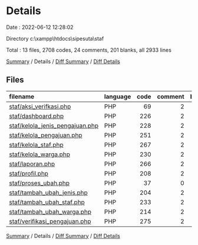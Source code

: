 # Details

Date : 2022-06-12 12:28:02

Directory c:\\xampp\\htdocs\\sipesuta\\staf

Total : 13 files,  2708 codes, 24 comments, 201 blanks, all 2933 lines

[Summary](results.md) / Details / [Diff Summary](diff.md) / [Diff Details](diff-details.md)

## Files
| filename | language | code | comment | blank | total |
| :--- | :--- | ---: | ---: | ---: | ---: |
| [staf/aksi_verifkasi.php](/staf/aksi_verifkasi.php) | PHP | 69 | 2 | 12 | 83 |
| [staf/dashboard.php](/staf/dashboard.php) | PHP | 226 | 2 | 10 | 238 |
| [staf/kelola_jenis_pengajuan.php](/staf/kelola_jenis_pengajuan.php) | PHP | 228 | 2 | 12 | 242 |
| [staf/kelola_pengajuan.php](/staf/kelola_pengajuan.php) | PHP | 251 | 2 | 13 | 266 |
| [staf/kelola_staf.php](/staf/kelola_staf.php) | PHP | 267 | 2 | 22 | 291 |
| [staf/kelola_warga.php](/staf/kelola_warga.php) | PHP | 230 | 2 | 19 | 251 |
| [staf/laporan.php](/staf/laporan.php) | PHP | 266 | 2 | 13 | 281 |
| [staf/profil.php](/staf/profil.php) | PHP | 208 | 2 | 14 | 224 |
| [staf/proses_ubah.php](/staf/proses_ubah.php) | PHP | 37 | 0 | 8 | 45 |
| [staf/tambah_ubah_jenis.php](/staf/tambah_ubah_jenis.php) | PHP | 204 | 2 | 14 | 220 |
| [staf/tambah_ubah_staf.php](/staf/tambah_ubah_staf.php) | PHP | 233 | 2 | 18 | 253 |
| [staf/tambah_ubah_warga.php](/staf/tambah_ubah_warga.php) | PHP | 214 | 2 | 17 | 233 |
| [staf/verifikasi_pengajuan.php](/staf/verifikasi_pengajuan.php) | PHP | 275 | 2 | 29 | 306 |

[Summary](results.md) / Details / [Diff Summary](diff.md) / [Diff Details](diff-details.md)